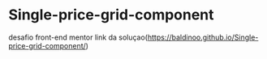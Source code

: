 # Single-price-grid-component
desafio front-end mentor
link da soluçao(https://baldinoo.github.io/Single-price-grid-component/)
